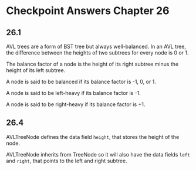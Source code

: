 # Checkpoint Answers Chapter 26 #
## 26.1 ##
AVL trees are a form of BST tree but always well-balanced. In an AVL tree, the difference between the heights of two subtrees for every node is 0 or 1.  

The balance factor of a node is the height of its right subtree minus the height of its left subtree.  

A node is said to be balanced if its balance factor is -1, 0, or 1.  

A node is said to be left-heavy if its balance factor is -1.  

A node is said to be right-heavy if its balance factor is +1.  

## 26.4 ##
AVLTreeNode defines the data field `height`, that stores the height of the node.   

AVLTreeNode inherits from TreeNode so it will also have the data fields `left` and `right`, that points to the left and right subtree.  
